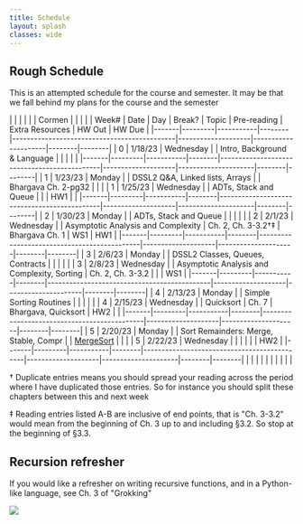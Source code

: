 ```yaml
---
title: Schedule 
layout: splash
classes: wide
---
```


## Rough Schedule

This is an attempted schedule for the course and semester. It may be that we fall behind my plans for the course and the semester

|       |         |           |        |                                             | Cormen             |                     |        |        |
| Week# | Date    | Day       | Break? | Topic                                       | Pre-reading        | Extra Resources     | HW Out | HW Due |
|-------|---------|-----------|--------|---------------------------------------------|--------------------|---------------------|--------|--------|
| 0     | 1/18/23 | Wednesday |        | Intro, Background & Language                |                    |                     |        |        |
|-------|---------|-----------|--------|---------------------------------------------|--------------------|---------------------|--------|--------|
| 1     | 1/23/23 | Monday    |        | DSSL2 Q&A, Linked lists, Arrays             |                    | Bhargava Ch. 2-pg32 |        |        |
| 1     | 1/25/23 | Wednesday |        | ADTs, Stack and Queue                       |                    |                     | HW1    |        |
|-------|---------|-----------|--------|---------------------------------------------|--------------------|---------------------|--------|--------|
| 2     | 1/30/23 | Monday    |        | ADTs, Stack and Queue                       |                    |                     |        |        |
| 2     | 2/1/23  | Wednesday |        | Asymptotic Analysis and Complexity          | Ch. 2, Ch. 3-3.2†‡ | Bhargava Ch. 1      | WS1    | HW1    |
|-------|---------|-----------|--------|---------------------------------------------|--------------------|---------------------|--------|--------|
| 3     | 2/6/23  | Monday    |        | DSSL2 Classes, Queues, Contracts            |                    |                     |        |        |
| 3     | 2/8/23  | Wednesday |        | Asymptotic Analysis and Complexity, Sorting | Ch. 2, Ch. 3-3.2   |                     |        | WS1    |
|-------|---------|-----------|--------|---------------------------------------------|--------------------|---------------------|--------|--------|
| 4     | 2/13/23 | Monday    |        | Simple Sorting Routines                     |                    |                     |        |        |
| 4     | 2/15/23 | Wednesday |        | Quicksort                                   | Ch. 7              | Bhargava, Quicksort | HW2    |        |
|-------|---------|-----------|--------|---------------------------------------------|--------------------|---------------------|--------|--------|
| 5     | 2/20/23 | Monday    |        | Sort Remainders: Merge, Stable, Compr       |                    | [MergeSort][Merge]  |        |        |
| 5     | 2/22/23 | Wednesday |        |                                             |                    |                     |        | HW2    |
|-------|---------|-----------|--------|---------------------------------------------|--------------------|---------------------|--------|--------|
|       |         |           |        |                                             |                    |                     |        |        |

† Duplicate entries means you should spread your reading across the
period where I have duplicated those entries. So for instance you
should split these chapters between this and next week

‡ Reading entries listed A-B are inclusive of end points, that is "Ch.
3-3.2" would mean from the beginning of Ch. 3 up to and including
§3.2. So stop at the beginning of §3.3.

## Recursion refresher

If you would like a refresher on writing recursive functions, and in a
Python-like language, see Ch. 3 of "Grokking"


<img src="https://imgs.xkcd.com/comics/tree.png">


[Quick]: https://www.youtube.com/watch?v=ywWBy6J5gz8
[Merge]: https://www.youtube.com/watch?v=XaqR3G_NVoo
